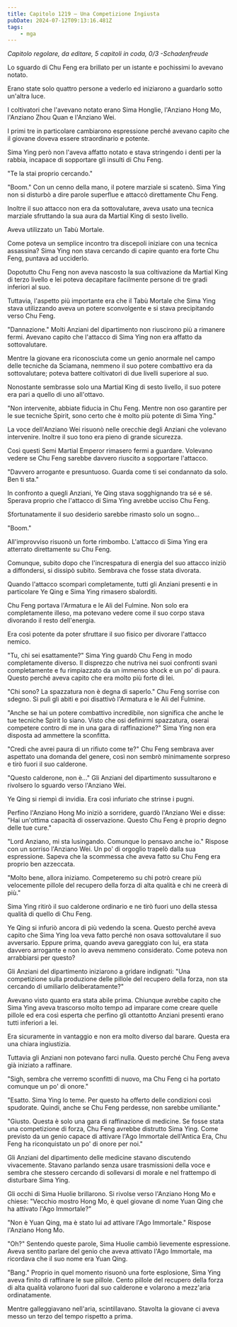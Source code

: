 ```yaml
---
title: Capitolo 1219 – Una Competizione Ingiusta
pubDate: 2024-07-12T09:13:16.481Z
tags:
    - mga
---
```



<em>Capitolo regolare,
da editare,
5 capitoli in coda, 0/3
-Schadenfreude</em>


Lo sguardo di Chu Feng era brillato per un istante e pochissimi lo avevano notato.


Erano state solo quattro persone a vederlo ed iniziarono a guardarlo sotto un'altra luce.


I coltivatori che l'avevano notato erano Sima Honglie, l'Anziano Hong Mo, l'Anziano Zhou Quan e l'Anziano Wei.


I primi tre in particolare cambiarono espressione perché avevano capito che il giovane doveva essere straordinario e potente.


Sima Ying però non l'aveva affatto notato e stava stringendo i denti per la rabbia, incapace di sopportare gli insulti di Chu Feng.


"Te la stai proprio cercando."


"Boom." Con un cenno della mano, il potere marziale si scatenò. Sima Ying non si disturbò a dire parole superflue e attaccò direttamente Chu Feng.


Inoltre il suo attacco non era da sottovalutare, aveva usato una tecnica marziale sfruttando la sua aura da Martial King di sesto livello.


Aveva utilizzato un Tabù Mortale.


Come poteva un semplice incontro tra discepoli iniziare con una tecnica assassina? Sima Ying non stava cercando di capire quanto era forte Chu Feng, puntava ad ucciderlo.


Dopotutto Chu Feng non aveva nascosto la sua coltivazione da Martial King di terzo livello e lei poteva decapitare facilmente persone di tre gradi inferiori al suo.


Tuttavia, l'aspetto più importante era che il Tabù Mortale che Sima Ying stava utilizzando aveva un potere sconvolgente e si stava precipitando verso Chu Feng.


"Dannazione." Molti Anziani del dipartimento non riuscirono più a rimanere fermi. Avevano capito che l'attacco di Sima Ying non era affatto da sottovalutare.


Mentre la giovane era riconosciuta come un genio anormale nel campo delle tecniche da Sciamana, nemmeno il suo potere combattivo era da sottovalutare; poteva battere coltivatori di due livelli superiore al suo.


Nonostante sembrasse solo una Martial King di sesto livello, il suo potere era pari a quello di uno all'ottavo.


"Non intervenite, abbiate fiducia in Chu Feng. Mentre non oso garantire per le sue tecniche Spirit, sono certo che è molto più potente di Sima Ying."


La voce dell'Anziano Wei risuonò nelle orecchie degli Anziani che volevano intervenire. Inoltre il suo tono era pieno di grande sicurezza.


Così questi Semi Martial Emperor rimasero fermi a guardare. Volevano vedere se Chu Feng sarebbe davvero riuscito a sopportare l'attacco.


"Davvero arrogante e presuntuoso. Guarda come ti sei condannato da solo. Ben ti sta."


In confronto a quegli Anziani, Ye Qing stava sogghignando tra sé e sé. Sperava proprio che l'attacco di Sima Ying avrebbe ucciso Chu Feng.


Sfortunatamente il suo desiderio sarebbe rimasto solo un sogno...


"Boom."


All'improvviso risuonò un forte rimbombo. L'attacco di Sima Ying era atterrato direttamente su Chu Feng.


Comunque, subito dopo che l'increspatura di energia del suo attacco iniziò a diffondersi, si dissipò subito. Sembrava che fosse stata divorata.


Quando l'attacco scomparì completamente, tutti gli Anziani presenti e in particolare Ye Qing e Sima Ying rimasero sbalorditi.


Chu Feng portava l'Armatura e le Ali del Fulmine. Non solo era completamente illeso, ma potevano vedere come il suo corpo stava divorando il resto dell'energia.


Era così potente da poter sfruttare il suo fisico per divorare l'attacco nemico.


"Tu, chi sei esattamente?" Sima Ying guardò Chu Feng in modo completamente diverso. Il disprezzo che nutriva nei suoi confronti svanì completamente e fu rimpiazzato da un immenso shock e un po' di paura. Questo perché aveva capito che era molto più forte di lei.


"Chi sono? La spazzatura non è degna di saperlo." Chu Feng sorrise con sdegno. Si pulì gli abiti e poi disattivò l'Armatura e le Ali del Fulmine.


"Anche se hai un potere combattivo incredibile, non significa che anche le tue tecniche Spirit lo siano. Visto che osi definirmi spazzatura, oserai competere contro di me in una gara di raffinazione?" Sima Ying non era disposta ad ammettere la sconfitta.


"Credi che avrei paura di un rifiuto come te?" Chu Feng sembrava aver aspettato una domanda del genere, così non sembrò minimamente sorpreso e tirò fuori il suo calderone.


"Questo calderone, non è..." Gli Anziani del dipartimento sussultarono e rivolsero lo sguardo verso l'Anziano Wei.


Ye Qing si riempì di invidia. Era così infuriato che strinse i pugni.


Perfino l'Anziano Hong Mo iniziò a sorridere, guardò l'Anziano Wei e disse: "Hai un'ottima capacità di osservazione. Questo Chu Feng è proprio degno delle tue cure."


"Lord Anziano, mi sta lusingando. Comunque lo pensavo anche io." Rispose con un sorriso l'Anziano Wei. Un po' di orgoglio trapelò dalla sua espressione. Sapeva che la scommessa che aveva fatto su Chu Feng era proprio ben azzeccata.


"Molto bene, allora iniziamo. Competeremo su chi potrò creare più velocemente pillole del recupero della forza di alta qualità e chi ne creerà di più."


Sima Ying ritirò il suo calderone ordinario e ne tirò fuori uno della stessa qualità di quello di Chu Feng.


Ye Qing si infuriò ancora di più vedendo la scena. Questo perché aveva capito che Sima Ying loa veva fatto perché non osava sottovalutare il suo avversario. Eppure prima, quando aveva gareggiato con lui, era stata davvero arrogante e non lo aveva nemmeno considerato. Come poteva non arrabbiarsi per questo?


Gli Anziani del dipartimento iniziarono a gridare indignati: "Una competizione sulla produzione delle pillole del recupero della forza, non sta cercando di umiliarlo deliberatamente?"


Avevano visto quanto era stata abile prima. Chiunque avrebbe capito che Sima Ying aveva trascorso molto tempo ad imparare come creare quelle pillole ed era così esperta che perfino gli ottantotto Anziani presenti erano tutti inferiori a lei.


Era sicuramente in vantaggio e non era molto diverso dal barare. Questa era una chiara ingiustizia.


Tuttavia gli Anziani non potevano farci nulla. Questo perché Chu Feng aveva già iniziato a raffinare.


"Sigh, sembra che verremo sconfitti di nuovo, ma Chu Feng ci ha portato comunque un po' di onore."


"Esatto. Sima Ying lo teme. Per questo ha offerto delle condizioni così spudorate. Quindi, anche se Chu Feng perdesse, non sarebbe umiliante."


"Giusto. Questa è solo una gara di raffinazione di medicine. Se fosse stata una competizione di forza, Chu Feng avrebbe distrutto Sima Ying. Come previsto da un genio capace di attivare l'Ago Immortale dell'Antica Era, Chu Feng ha riconquistato un po' di onore per noi."


Gli Anziani del dipartimento delle medicine stavano discutendo vivacemente. Stavano parlando senza usare trasmissioni della voce e sembra che stessero cercando di sollevarsi di morale e nel frattempo di disturbare Sima Ying.


Gli occhi di Sima Huolie brillarono. Si rivolse verso l'Anziano Hong Mo e chiese: "Vecchio mostro Hong Mo, è quel giovane di nome Yuan Qing che ha attivato l'Ago Immortale?"


"Non è Yuan Qing, ma è stato lui ad attivare l'Ago Immortale." Rispose l'Anziano Hong Mo.


"Oh?" Sentendo queste parole, Sima Huolie cambiò lievemente espressione. Aveva sentito parlare del genio che aveva attivato l'Ago Immortale, ma ricordava che il suo nome era Yuan Qing.


"Bang." Proprio in quel momento risuonò una forte esplosione, Sima Ying aveva finito di raffinare le sue pillole. Cento pillole del recupero della forza di alta qualità volarono fuori dal suo calderone e volarono a mezz'aria ordinatamente.


Mentre galleggiavano nell'aria, scintillavano. Stavolta la giovane ci aveva messo un terzo del tempo rispetto a prima.
                                


                                



